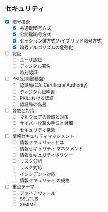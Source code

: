 ## セキュリティ

- [x] 暗号技術
  - [x] 共通鍵暗号方式
  - [x] 公開鍵暗号方式
  - [x] セッション鍵方式(ハイブリッド暗号方式)
  - [x] 暗号アルゴリズムの危殆化
- [ ] 認証
  - [ ] ユーザ認証
  - [ ] ディジタル署名
  - [ ] 時刻認証
- [ ] PKI(公開鍵基盤)
  - [ ] 認証局(CA: Certificate Authority)
  - [ ] ディジタル証明書
  - [ ] PKIにおける認証
  - [ ] 認証局の階層
- [ ] 脅威と対策
  - [ ] マルウェアの脅威と対策
  - [ ] サイバー攻撃の手口と対策
  - [ ] セキュリティ構築
- [ ] 情報セキュリティマネジメント
  - [ ] 情報セキュリティとは
  - [ ] 情報セキュリティ マネジメント
  - [ ] 情報セキュリティポリシー
  - [ ] リスク分析
  - [ ] リスク対応
  - [ ] インシデント対応
  - [ ] 情報セキュリティ の規格
- [ ] 重点テーマ
  - [ ] ファイアウォール
  - [ ] SSL/TLS
  - [ ] S/MIME
